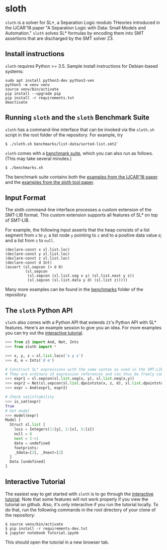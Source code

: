 # sloth
`sloth` is a solver for SL*, a Separation Logic modulo THeories introduced in the IJCAR'18 paper "A Separation Logic with Data: Small Models and Automation." `sloth` solves SL* formulas by encoding them into SMT assertions that are discharged by the SMT solver Z3.

## Install instructions

`sloth` requires Python >= 3.5. Sample install instructions for Debian-based systems:

```
sudo apt install python3-dev python3-ven
python3 -m venv venv
source venv/bin/activate
pip install --upgrade pip
pip install -r requirements.txt
deactivate
```

## Running `sloth` and the `sloth` Benchmark Suite

`sloth` has a command-line interface that can be invoked via the `sloth.sh` script in the root folder of the repository. For example, try

```
$ ./sloth.sh benchmarks/list-data/sorted-list.smt2`
```

`sloth` comes with a [benchmark suite](https://github.com/katelaan/sloth/tree/master/benchmarks), which you can also run as follows. (This may take several minutes.)

```
$ ./benchmarks.sh
```
The benchmark suite contains both the [examples from the IJCAR'18 paper](https://github.com/katelaan/sloth/tree/master/benchmarks/examples-paper) and the [examples from the sloth tool paper](https://github.com/katelaan/sloth/tree/master/benchmarks/toolpaper-examples).

## Input Format

The sloth command-line interface processes a custom extension
of the SMT-LIB format. This custom extension
supports all features of SL* on top of SMT-LIB.

For example, the following input asserts that the heap consists of a list segment from `x` to `y`; a list node `y` pointing to `z` and to a positive data value `d`; and a list from `z` to `null`.

```smt
(declare-const x sl.list.loc)
(declare-const y sl.list.loc)
(declare-const z sl.list.loc)
(declare-const d Int)
(assert (sl.sepcon (> d 0)
         (sl.sepcon
          (sl.sepcon (sl.list.seg x y) (sl.list.next y z))
          (sl.sepcon (sl.list.data y d) (sl.list z)))))
```

Many more examples can be found in the [benchmarks](https://github.com/katelaan/sloth/tree/master/benchmarks) folder of the repository.

## The `sloth` Python API

`sloth` also comes with a Python API that extends `Z3`'s Python API with SL* features. Here's an example session to give you an idea. For more examples you can try out the [interactive tutorial](https://github.com/katelaan/sloth/blob/master/Tutorial.ipynb). 

```python
>>> from z3 import And, Not, Ints
>>> from sloth import *

>>> x, y, z = sl.list.locs('x y z')
>>> d, e = Ints('d e')

# Construct SL* expressions with the same syntax as used in the SMT-LIB extension
# They are ordinary z3 expression references and can thus be freely combined with z3 expressions
>>> expr1 = sl.sepcon(sl.list.seg(x, y), sl.list.neq(x,y))
>>> expr2 = Not(sl.sepcon(sl.list.dpointsto(x, z, d), sl.list.dpointsto(z, y, e)))
>>> expr = And(expr1, expr2)

# Check satisfiability
>>> is_sat(expr)
True
# Get model
>>> model(expr)
Model [
  Struct sl.list [
    locs = Integers(1:[y], 2:[x], 5:[z])
    null = 0
    next = 2->1
    data = undefined
    footprints:
    _Xdata=[2], _Xnext=[2]
  ]
  Data [undefined]
]
```

## Interactive Tutorial

The easiest way to get started with `sloth` is to go through the [interactive tutorial](https://github.com/katelaan/sloth/blob/master/Tutorial.ipynb). Note that some features will not work properly if you view the tutorial on github. Also, it's only interactive if you run the tutorial locally. To do that, run the following commands in the root directory of your clone of the repository:

```
$ source venv/bin/activate
$ pip install -r requirements-dev.txt
$ jupyter notebook Tutorial.ipynb
```

This should open the tutorial in a new browser tab.
